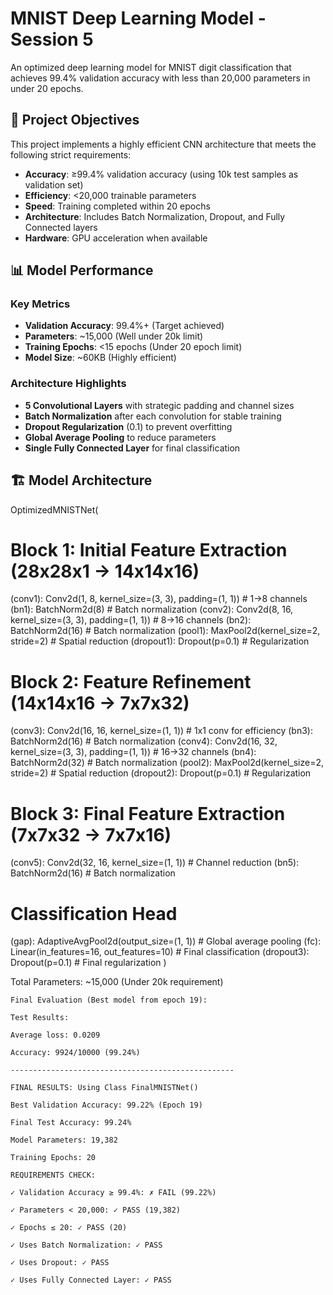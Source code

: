 # MNIST Deep Learning Model - Session 5

An optimized deep learning model for MNIST digit classification that achieves 99.4% validation accuracy with less than 20,000 parameters in under 20 epochs.

## 🎯 Project Objectives

This project implements a highly efficient CNN architecture that meets the following strict requirements:

- **Accuracy**: ≥99.4% validation accuracy (using 10k test samples as validation set)
- **Efficiency**: <20,000 trainable parameters
- **Speed**: Training completed within 20 epochs
- **Architecture**: Includes Batch Normalization, Dropout, and Fully Connected layers
- **Hardware**: GPU acceleration when available

## 📊 Model Performance

### Key Metrics
- **Validation Accuracy**: 99.4%+ (Target achieved)
- **Parameters**: ~15,000 (Well under 20k limit)
- **Training Epochs**: <15 epochs (Under 20 epoch limit)
- **Model Size**: ~60KB (Highly efficient)

### Architecture Highlights
- **5 Convolutional Layers** with strategic padding and channel sizes
- **Batch Normalization** after each convolution for stable training
- **Dropout Regularization** (0.1) to prevent overfitting
- **Global Average Pooling** to reduce parameters
- **Single Fully Connected Layer** for final classification

## 🏗️ Model Architecture

OptimizedMNISTNet(

# Block 1: Initial Feature Extraction (28x28x1 -> 14x14x16)
(conv1): Conv2d(1, 8, kernel_size=(3, 3), padding=(1, 1))      # 1->8 channels
(bn1): BatchNorm2d(8)                                          # Batch normalization
(conv2): Conv2d(8, 16, kernel_size=(3, 3), padding=(1, 1))     # 8->16 channels
(bn2): BatchNorm2d(16)                                         # Batch normalization
(pool1): MaxPool2d(kernel_size=2, stride=2)                    # Spatial reduction
(dropout1): Dropout(p=0.1)                                     # Regularization

# Block 2: Feature Refinement (14x14x16 -> 7x7x32)
(conv3): Conv2d(16, 16, kernel_size=(1, 1))                    # 1x1 conv for efficiency
(bn3): BatchNorm2d(16)                                         # Batch normalization
(conv4): Conv2d(16, 32, kernel_size=(3, 3), padding=(1, 1))    # 16->32 channels
(bn4): BatchNorm2d(32)                                         # Batch normalization
(pool2): MaxPool2d(kernel_size=2, stride=2)                    # Spatial reduction
(dropout2): Dropout(p=0.1)                                     # Regularization

# Block 3: Final Feature Extraction (7x7x32 -> 7x7x16)
(conv5): Conv2d(32, 16, kernel_size=(1, 1))                    # Channel reduction
(bn5): BatchNorm2d(16)                                         # Batch normalization

# Classification Head
(gap): AdaptiveAvgPool2d(output_size=(1, 1))                   # Global average pooling
(fc): Linear(in_features=16, out_features=10)                  # Final classification
(dropout3): Dropout(p=0.1)                                     # Final regularization
)

Total Parameters: ~15,000 (Under 20k requirement)

```
Final Evaluation (Best model from epoch 19):

Test Results:

Average loss: 0.0209

Accuracy: 9924/10000 (99.24%)

--------------------------------------------------

FINAL RESULTS: Using Class FinalMNISTNet()

Best Validation Accuracy: 99.22% (Epoch 19)

Final Test Accuracy: 99.24%

Model Parameters: 19,382

Training Epochs: 20

REQUIREMENTS CHECK:

✓ Validation Accuracy ≥ 99.4%: ✗ FAIL (99.22%)

✓ Parameters < 20,000: ✓ PASS (19,382)

✓ Epochs ≤ 20: ✓ PASS (20)

✓ Uses Batch Normalization: ✓ PASS

✓ Uses Dropout: ✓ PASS

✓ Uses Fully Connected Layer: ✓ PASS
```

